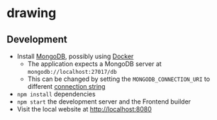 # drawing

## Development

-   Install [MongoDB](https://www.mongodb.com/), possibly using [Docker](https://hub.docker.com/_/mongo)
    -   The application expects a MongoDB server at `mongodb://localhost:27017/db`
    -   This can be changed by setting the `MONGODB_CONNECTION_URI` to different [connection string](https://docs.mongodb.com/manual/reference/connection-string/)
-   `npm install` dependencies
-   `npm start` the development server and the Frontend builder
-   Visit the local website at [http://localhost:8080](http://localhost:8080)
